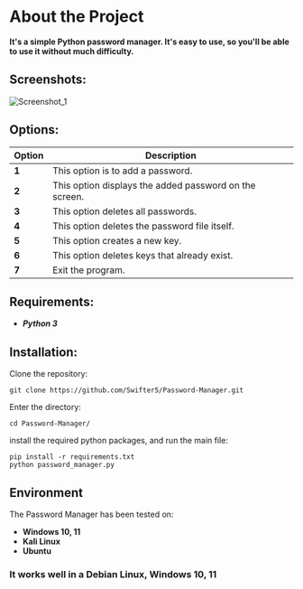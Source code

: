 # About the Project
**It's a simple Python password manager. It's easy to use, so you'll be able to use it without much difficulty.**

## Screenshots:
![Screenshot_1](https://github.com/user-attachments/assets/76af0029-78ec-44bc-ba73-31021c7325a0)

## Options:
Option | Description
------ | -----------
**1**  | This option is to add a password.
**2**  | This option displays the added password on the screen.
**3**  | This option deletes all passwords.
**4**  | This option deletes the password file itself.
**5**  | This option creates a new key.
**6**  | This option deletes keys that already exist.
**7**  | Exit the program.

## Requirements:
* ***Python 3***

## Installation:
Clone the repository:
```
git clone https://github.com/Swifter5/Password-Manager.git
```
Enter the directory:
```
cd Password-Manager/
```
install the required python packages, and run the main file:
```
pip install -r requirements.txt
python password_manager.py
```

## Environment
The Password Manager has been tested on:
* **Windows 10, 11**
* **Kali Linux**
* **Ubuntu**
### It works well in a Debian Linux, Windows 10, 11


